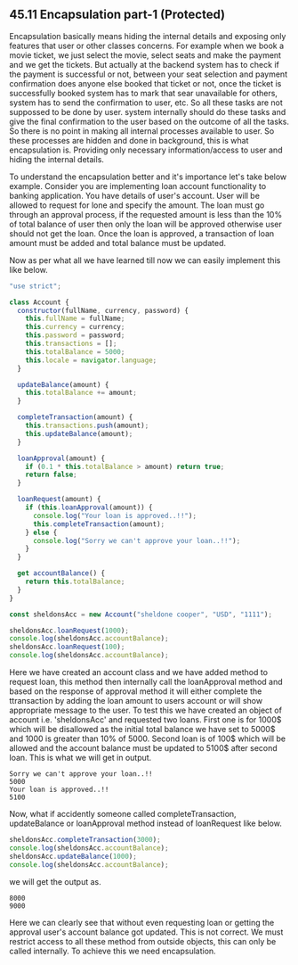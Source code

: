 ## 45.11 Encapsulation part-1 (Protected)

Encapsulation basically means hiding the internal details and exposing only features that user or other classes concerns. For example when we book a movie ticket, we just select the movie, select seats and make the payment and we get the tickets. But actually at the backend system has to check if the payment is successful or not, between your seat selection and payment confirmation does anyone else booked that ticket or not, once the ticket is successfully booked system has to mark that sear unavailable for others, system has to send the confirmation to user, etc. So all these tasks are not suppossed to be done by user. system internally should do these tasks and give the final confirmation to the user based on the outcome of all the tasks. So there is no point in making all internal processes available to user. So these processes are hidden and done in background, this is what encapsulation is. Providing only necessary information/access to user and hiding the internal details.

To understand the encapsulation better and it's importance let's take below example.
Consider you are implementing loan account functionality to banking application. You have details of user's account. User will be allowed to request for lone and specify the amount. The loan must go through an approval process, if the requested amount is less than the 10% of total balance of user then only the loan will be approved otherwise user should not get the loan. Once the loan is approved, a transaction of loan amount must be added and total balance must be updated.

Now as per what all we have learned till now we can easily implement this like below.

```javascript
"use strict";

class Account {
  constructor(fullName, currency, password) {
    this.fullName = fullName;
    this.currency = currency;
    this.password = password;
    this.transactions = [];
    this.totalBalance = 5000;
    this.locale = navigator.language;
  }

  updateBalance(amount) {
    this.totalBalance += amount;
  }

  completeTransaction(amount) {
    this.transactions.push(amount);
    this.updateBalance(amount);
  }

  loanApproval(amount) {
    if (0.1 * this.totalBalance > amount) return true;
    return false;
  }

  loanRequest(amount) {
    if (this.loanApproval(amount)) {
      console.log("Your loan is approved..!!");
      this.completeTransaction(amount);
    } else {
      console.log("Sorry we can't approve your loan..!!");
    }
  }

  get accountBalance() {
    return this.totalBalance;
  }
}

const sheldonsAcc = new Account("sheldone cooper", "USD", "1111");

sheldonsAcc.loanRequest(1000);
console.log(sheldonsAcc.accountBalance);
sheldonsAcc.loanRequest(100);
console.log(sheldonsAcc.accountBalance);
```

Here we have created an account class and we have added method to request loan, this method then internally call the loanApproval method and based on the response of approval method it will either complete the ttransaction by adding the loan amount to users account or will show appropriate message to the user. To test this we have created an object of account i.e. 'sheldonsAcc' and requested two loans. First one is for 1000$ which will be disallowed as the initial total balance we have set to 5000$ and 1000 is greater than 10% of 5000. Second loan is of 100$ which will be allowed and the account balance must be updated to 5100$ after second loan. This is what we will get in output.

```
Sorry we can't approve your loan..!!
5000
Your loan is approved..!!
5100
```

Now, what if accidently someone called completeTransaction, updateBalance or loanApproval method instead of loanRequest like below.

```javascript
sheldonsAcc.completeTransaction(3000);
console.log(sheldonsAcc.accountBalance);
sheldonsAcc.updateBalance(1000);
console.log(sheldonsAcc.accountBalance);
```

we will get the output as.

```
8000
9000
```

Here we can clearly see that without even requesting loan or getting the approval user's account balance got updated. This is not correct. We must restrict access to all these method from outside objects, this can only be called internally. To achieve this we need encapsulation.
